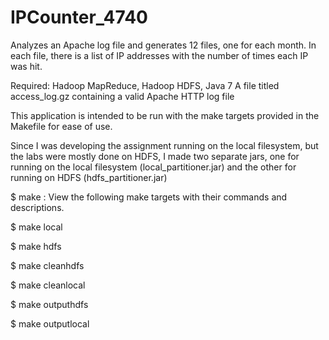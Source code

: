 # IPCounter_4740
Analyzes an Apache log file and generates 12 files, one for each month. In each file, there is a list of IP addresses with the number of times each IP was hit.

Required:
	Hadoop MapReduce, Hadoop HDFS, Java 7
	A file titled access_log.gz containing a valid Apache HTTP log file

This application is intended to be run with the make targets provided in the Makefile for ease of use.

Since I was developing the assignment running on the local filesystem, but the labs were mostly done on HDFS, I made two separate jars, one for running on the local filesystem (local_partitioner.jar) and the other for running on HDFS (hdfs_partitioner.jar)



$ make : View the following make targets with their commands and descriptions.

$ make local
	
$ make hdfs

$ make cleanhdfs

$ make cleanlocal

$ make outputhdfs

$ make outputlocal
